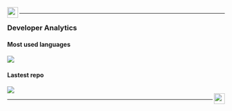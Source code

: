<img src="https://williamgregorio.github.io/assets/logo.png" width="25" height="25" align="left"/>
<hr>


<div>
  <h3>Developer Analytics</h3>
      <div>
        <h4>Most used languages</h4>
        <img align="center" src="https://github-readme-stats.vercel.app/api/top-langs/?username=williamgregorio&layout=pie&hide_title=true&langs_count=6" />
      </div>
      <div>
        <h4>Lastest repo</h4>
        <img align="center" src="https://github-readme-stats.vercel.app/api/pin/?username=williamgregorio&repo=shopify_theme" />
      </div>
</div>


<img src="https://williamgregorio.github.io/assets/logo.png" width="25" height="25" align="right"/>
<hr>

